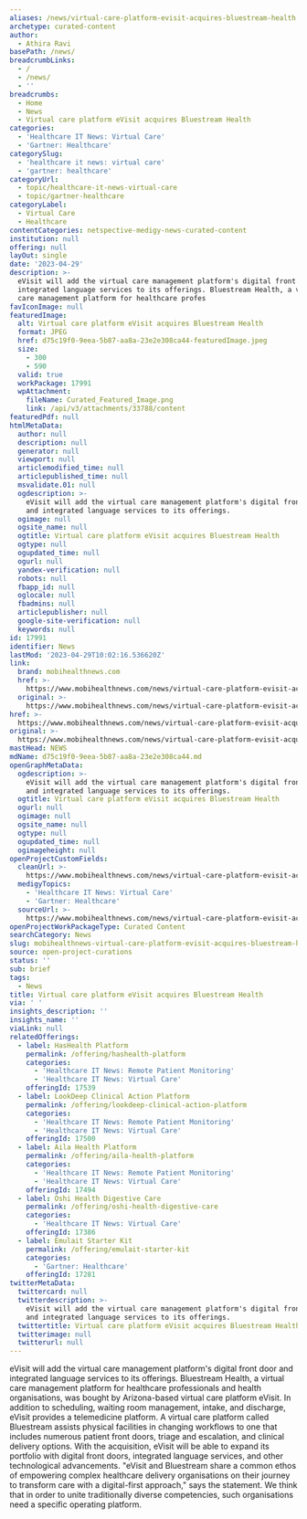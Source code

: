 ```yaml
---
aliases: /news/virtual-care-platform-evisit-acquires-bluestream-health
archetype: curated-content
author:
  - Athira Ravi
basePath: /news/
breadcrumbLinks:
  - /
  - /news/
  - ''
breadcrumbs:
  - Home
  - News
  - Virtual care platform eVisit acquires Bluestream Health
categories:
  - 'Healthcare IT News: Virtual Care'
  - 'Gartner: Healthcare'
categorySlug:
  - 'healthcare it news: virtual care'
  - 'gartner: healthcare'
categoryUrl:
  - topic/healthcare-it-news-virtual-care
  - topic/gartner-healthcare
categoryLabel:
  - Virtual Care
  - Healthcare
contentCategories: netspective-medigy-news-curated-content
institution: null
offering: null
layOut: single
date: '2023-04-29'
description: >-
  eVisit will add the virtual care management platform's digital front door and
  integrated language services to its offerings. Bluestream Health, a virtual
  care management platform for healthcare profes
favIconImage: null
featuredImage:
  alt: Virtual care platform eVisit acquires Bluestream Health
  format: JPEG
  href: d75c19f0-9eea-5b87-aa8a-23e2e308ca44-featuredImage.jpeg
  size:
    - 300
    - 590
  valid: true
  workPackage: 17991
  wpAttachment:
    fileName: Curated_Featured_Image.png
    link: /api/v3/attachments/33788/content
featuredPdf: null
htmlMetaData:
  author: null
  description: null
  generator: null
  viewport: null
  articlemodified_time: null
  articlepublished_time: null
  msvalidate.01: null
  ogdescription: >-
    eVisit will add the virtual care management platform's digital front door
    and integrated language services to its offerings.
  ogimage: null
  ogsite_name: null
  ogtitle: Virtual care platform eVisit acquires Bluestream Health
  ogtype: null
  ogupdated_time: null
  ogurl: null
  yandex-verification: null
  robots: null
  fbapp_id: null
  oglocale: null
  fbadmins: null
  articlepublisher: null
  google-site-verification: null
  keywords: null
id: 17991
identifier: News
lastMod: '2023-04-29T10:02:16.536620Z'
link:
  brand: mobihealthnews.com
  href: >-
    https://www.mobihealthnews.com/news/virtual-care-platform-evisit-acquires-bluestream-health
  original: >-
    https://www.mobihealthnews.com/news/virtual-care-platform-evisit-acquires-bluestream-health
href: >-
  https://www.mobihealthnews.com/news/virtual-care-platform-evisit-acquires-bluestream-health
original: >-
  https://www.mobihealthnews.com/news/virtual-care-platform-evisit-acquires-bluestream-health
mastHead: NEWS
mdName: d75c19f0-9eea-5b87-aa8a-23e2e308ca44.md
openGraphMetaData:
  ogdescription: >-
    eVisit will add the virtual care management platform's digital front door
    and integrated language services to its offerings.
  ogtitle: Virtual care platform eVisit acquires Bluestream Health
  ogurl: null
  ogimage: null
  ogsite_name: null
  ogtype: null
  ogupdated_time: null
  ogimageheight: null
openProjectCustomFields:
  cleanUrl: >-
    https://www.mobihealthnews.com/news/virtual-care-platform-evisit-acquires-bluestream-health
  medigyTopics:
    - 'Healthcare IT News: Virtual Care'
    - 'Gartner: Healthcare'
  sourceUrl: >-
    https://www.mobihealthnews.com/news/virtual-care-platform-evisit-acquires-bluestream-health
openProjectWorkPackageType: Curated Content
searchCategory: News
slug: mobihealthnews-virtual-care-platform-evisit-acquires-bluestream-health
source: open-project-curations
status: ''
sub: brief
tags:
  - News
title: Virtual care platform eVisit acquires Bluestream Health
via: ' '
insights_description: ''
insights_name: ''
viaLink: null
relatedOfferings:
  - label: HasHealth Platform
    permalink: /offering/hashealth-platform
    categories:
      - 'Healthcare IT News: Remote Patient Monitoring'
      - 'Healthcare IT News: Virtual Care'
    offeringId: 17539
  - label: LookDeep Clinical Action Platform
    permalink: /offering/lookdeep-clinical-action-platform
    categories:
      - 'Healthcare IT News: Remote Patient Monitoring'
      - 'Healthcare IT News: Virtual Care'
    offeringId: 17500
  - label: Aila Health Platform
    permalink: /offering/aila-health-platform
    categories:
      - 'Healthcare IT News: Remote Patient Monitoring'
      - 'Healthcare IT News: Virtual Care'
    offeringId: 17494
  - label: Oshi Health Digestive Care
    permalink: /offering/oshi-health-digestive-care
    categories:
      - 'Healthcare IT News: Virtual Care'
    offeringId: 17386
  - label: Emulait Starter Kit
    permalink: /offering/emulait-starter-kit
    categories:
      - 'Gartner: Healthcare'
    offeringId: 17281
twitterMetaData:
  twittercard: null
  twitterdescription: >-
    eVisit will add the virtual care management platform's digital front door
    and integrated language services to its offerings.
  twittertitle: Virtual care platform eVisit acquires Bluestream Health
  twitterimage: null
  twitterurl: null
---
```

<p>eVisit will add the virtual care management platform's digital front door and integrated language services to its offerings. Bluestream Health, a virtual care management platform for healthcare professionals and health organisations, was bought by Arizona-based virtual care platform eVisit. In addition to scheduling, waiting room management, intake, and discharge, eVisit provides a telemedicine platform. A virtual care platform called Bluestream assists physical facilities in changing workflows to one that includes numerous patient front doors, triage and escalation, and clinical delivery options. With the acquisition, eVisit will be able to expand its portfolio with digital front doors, integrated language services, and other technological advancements. "eVisit and Bluestream share a common ethos of empowering complex healthcare delivery organisations on their journey to transform care with a digital-first approach," says the statement. We think that in order to unite traditionally diverse competencies, such organisations need a specific operating platform.</p>